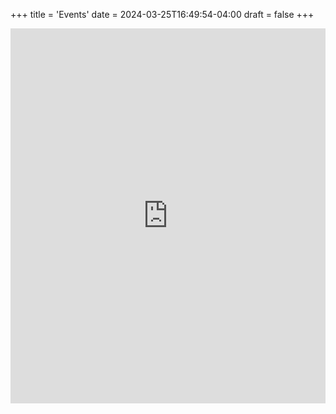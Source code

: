 +++
title = 'Events'
date = 2024-03-25T16:49:54-04:00
draft = false
+++

<iframe src="https://calendar.google.com/calendar/embed?height=600&wkst=1&ctz=America%2FToronto&bgcolor=%23ffffff&title=UWCC%20Events&showPrint=0&showCalendars=0&showTitle=0&src=YTVjNDc0NzNkMzYwNWM5MDRkNWQyNjBkNTNmYTIxMjE1MzBmYTBiYzEzNWQ5NmM5ZGQ1ZWUxZTgwMTI0ODRhOEBncm91cC5jYWxlbmRhci5nb29nbGUuY29t&color=%238E24AA" style="border-width:0" width="100%" height="600" frameborder="0" scrolling="no"></iframe>
